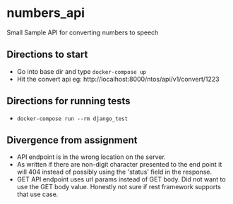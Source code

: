 # numbers_api
Small Sample API for converting numbers to speech

## Directions to start
* Go into base dir and type `docker-compose up`
* Hit the convert api eg: http://localhost:8000/ntos/api/v1/convert/1223

## Directions for running tests
* `docker-compose run --rm django_test`

## Divergence from assignment
* API endpoint is in the wrong location on the server.
* As written if there are non-digit character presented to the end point it will 404 instead of possibly using the 'status' field in the response.
* GET API endpoint uses url params instead of GET body. Did not want to use the GET body value. Honestly not sure if rest framework supports that use case.